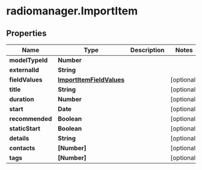 # radiomanager.ImportItem

## Properties
Name | Type | Description | Notes
------------ | ------------- | ------------- | -------------
**modelTypeId** | **Number** |  | 
**externalId** | **String** |  | 
**fieldValues** | [**ImportItemFieldValues**](ImportItemFieldValues.md) |  | [optional] 
**title** | **String** |  | [optional] 
**duration** | **Number** |  | [optional] 
**start** | **Date** |  | [optional] 
**recommended** | **Boolean** |  | [optional] 
**staticStart** | **Boolean** |  | [optional] 
**details** | **String** |  | [optional] 
**contacts** | **[Number]** |  | [optional] 
**tags** | **[Number]** |  | [optional] 


